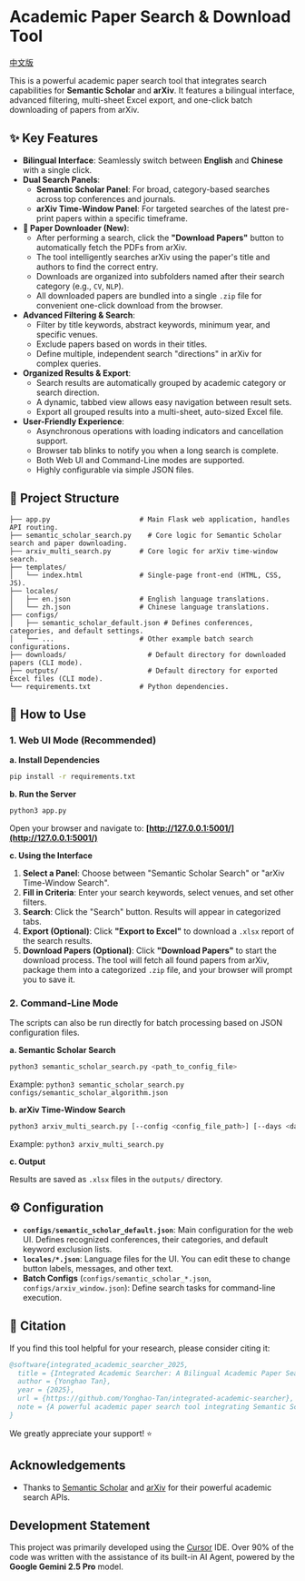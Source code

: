 # Academic Paper Search & Download Tool

[中文版](./README_zh.md)

This is a powerful academic paper search tool that integrates search capabilities for **Semantic Scholar** and **arXiv**. It features a bilingual interface, advanced filtering, multi-sheet Excel export, and one-click batch downloading of papers from arXiv.

## ✨ Key Features

- **Bilingual Interface**: Seamlessly switch between **English** and **Chinese** with a single click.
- **Dual Search Panels**:
    - **Semantic Scholar Panel**: For broad, category-based searches across top conferences and journals.
    - **arXiv Time-Window Panel**: For targeted searches of the latest pre-print papers within a specific timeframe.
- **📄 Paper Downloader (New)**:
    - After performing a search, click the **"Download Papers"** button to automatically fetch the PDFs from arXiv.
    - The tool intelligently searches arXiv using the paper's title and authors to find the correct entry.
    - Downloads are organized into subfolders named after their search category (e.g., `CV`, `NLP`).
    - All downloaded papers are bundled into a single `.zip` file for convenient one-click download from the browser.
- **Advanced Filtering & Search**:
    - Filter by title keywords, abstract keywords, minimum year, and specific venues.
    - Exclude papers based on words in their titles.
    - Define multiple, independent search "directions" in arXiv for complex queries.
- **Organized Results & Export**:
    - Search results are automatically grouped by academic category or search direction.
    - A dynamic, tabbed view allows easy navigation between result sets.
    - Export all grouped results into a multi-sheet, auto-sized Excel file.
- **User-Friendly Experience**:
    - Asynchronous operations with loading indicators and cancellation support.
    - Browser tab blinks to notify you when a long search is complete.
    - Both Web UI and Command-Line modes are supported.
    - Highly configurable via simple JSON files.

## 📂 Project Structure

```
├── app.py                      # Main Flask web application, handles API routing.
├── semantic_scholar_search.py    # Core logic for Semantic Scholar search and paper downloading.
├── arxiv_multi_search.py       # Core logic for arXiv time-window search.
├── templates/
│   └── index.html              # Single-page front-end (HTML, CSS, JS).
├── locales/
│   ├── en.json                 # English language translations.
│   └── zh.json                 # Chinese language translations.
├── configs/
│   ├── semantic_scholar_default.json # Defines conferences, categories, and default settings.
│   └── ...                     # Other example batch search configurations.
├── downloads/                    # Default directory for downloaded papers (CLI mode).
├── outputs/                      # Default directory for exported Excel files (CLI mode).
└── requirements.txt            # Python dependencies.
```

## 🚀 How to Use

### 1. Web UI Mode (Recommended)

**a. Install Dependencies**

```bash
pip install -r requirements.txt
```

**b. Run the Server**

```bash
python3 app.py
```
Open your browser and navigate to: **[http://127.0.0.1:5001/](http://127.0.0.1:5001/)**

**c. Using the Interface**

1.  **Select a Panel**: Choose between "Semantic Scholar Search" or "arXiv Time-Window Search".
2.  **Fill in Criteria**: Enter your search keywords, select venues, and set other filters.
3.  **Search**: Click the "Search" button. Results will appear in categorized tabs.
4.  **Export (Optional)**: Click **"Export to Excel"** to download a `.xlsx` report of the search results.
5.  **Download Papers (Optional)**: Click **"Download Papers"** to start the download process. The tool will fetch all found papers from arXiv, package them into a categorized `.zip` file, and your browser will prompt you to save it.

### 2. Command-Line Mode

The scripts can also be run directly for batch processing based on JSON configuration files.

**a. Semantic Scholar Search**

```bash
python3 semantic_scholar_search.py <path_to_config_file>
```
Example: `python3 semantic_scholar_search.py configs/semantic_scholar_algorithm.json`

**b. arXiv Time-Window Search**

```bash
python3 arxiv_multi_search.py [--config <config_file_path>] [--days <days>] [--limit <number>]
```
Example: `python3 arxiv_multi_search.py`

**c. Output**

Results are saved as `.xlsx` files in the `outputs/` directory.

## ⚙️ Configuration

-   **`configs/semantic_scholar_default.json`**: Main configuration for the web UI. Defines recognized conferences, their categories, and default keyword exclusion lists.
-   **`locales/*.json`**: Language files for the UI. You can edit these to change button labels, messages, and other text.
-   **Batch Configs** (`configs/semantic_scholar_*.json`, `configs/arxiv_window.json`): Define search tasks for command-line execution.

## 📄 Citation

If you find this tool helpful for your research, please consider citing it:

```bibtex
@software{integrated_academic_searcher_2025,
  title = {Integrated Academic Searcher: A Bilingual Academic Paper Search and Download Tool},
  author = {Yonghao Tan},
  year = {2025},
  url = {https://github.com/Yonghao-Tan/integrated-academic-searcher},
  note = {A powerful academic paper search tool integrating Semantic Scholar and arXiv with bilingual interface, advanced filtering, and batch download capabilities}
}
```

We greatly appreciate your support! ⭐ 

## Acknowledgements

- Thanks to [Semantic Scholar](https://www.semanticscholar.org/) and [arXiv](https://arxiv.org/) for their powerful academic search APIs.

## Development Statement

This project was primarily developed using the [Cursor](https://cursor.sh/) IDE. Over 90% of the code was written with the assistance of its built-in AI Agent, powered by the **Google Gemini 2.5 Pro** model. 